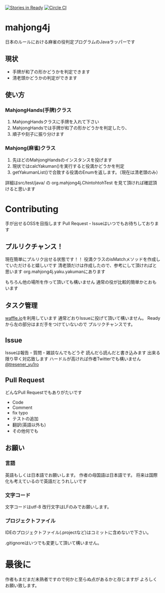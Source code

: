 [![Stories in Ready](https://badge.waffle.io/yu1ro/mahjong4j.png?label=ready&title=Ready)](https://waffle.io/yu1ro/mahjong4j)
[![Circle CI](https://circleci.com/gh/yu1ro/mahjong4j.svg?style=shield)](https://circleci.com/gh/yu1ro/mahjong4j)
# mahjong4j
日本のルールにおける麻雀の役判定プログラムのJavaラッパーです

## 現状
- 手牌が和了の形かどうかを判定できます
- 清老頭かどうかの判定ができます

## 使い方
### MahjongHands(手牌)クラス
1. MahjongHandsクラスに手牌を入れて下さい
1. MahjongHandsでは手牌が和了の形かどうかを判定したり、
1. 順子や刻子に振り分けます

### Mahjong(麻雀)クラス
1. 先ほどのMahjongHandsのインスタンスを投げます
1. 現状ではcalcYakuman()を実行すると役満かどうかを判定
1. getYakumanList()で合致する役満のEnumを返します。（現在は清老頭のみ）

詳細はsrc/test/java/
の
org.mahjong4j.ChintohtohTest
を見て頂ければ確認頂けると思います

# Contributing
手が出せるOSSを目指します
Pull Request・Issueはいつでもお待ちしております

## プルリクチャンス！
現在簡単にプルリク出せる状態です！！
役満クラスのisMatchメソッドを作成していただけると嬉しいです
清老頭だけは作成したので、参考にして頂ければと思います
org.mahjong4j.yaku.yakumanにあります

もちろん他の場所を作って頂いても構いません
通常の役が比較的簡単かとおもいます

## タスク管理
[waffle.io](https://waffle.io/yu1ro/mahjong4j)を利用しています
通常どおりIssueに投げて頂いて構いません。
Readyから左の部分はまだ手をつけていないので
プルリクチャンスです。

## Issue
Issueは報告・質問・雑談なんでもどうぞ
読んだら読んだと書き込みます
出来る限り早く対応致します
ハードルが高ければ作者Twitterでも構いません
[@tresener_yu1ro](https://twitter.com/tresener_yu1ro)

## Pull Request
どんなPull Requestでもありがたいです

- Code
- Comment
- fix typo
- テストの追加
- 翻訳(英語以外も)
- その他何でも

## お願い
### 言語
英語もしくは日本語でお願いします。
作者の母国語は日本語です。
将来は国際化も考えているので英語だとうれしいです

### 文字コード
文字コードはutf-8
改行文字はLFのみでお願いします。

### プロジェクトファイル
IDEのプロジェクトファイル(.projectなど)はコミットに含めないで下さい。

.gitignoreはいつでも変更して頂いて構いません。

# 最後に
作者もまだまだ未熟者ですので何かと至らぬ点があるかと存じますが
よろしくお願い致します。